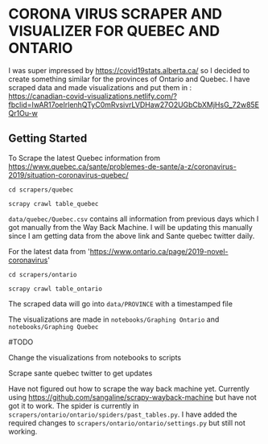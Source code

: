 # CORONA VIRUS SCRAPER AND VISUALIZER FOR QUEBEC AND ONTARIO

I was super impressed by https://covid19stats.alberta.ca/ so I decided to create something similar for the provinces of Ontario and Quebec. I have scraped data and made visualizations and put them in :  
https://canadian-covid-visualizations.netlify.com/?fbclid=IwAR17oeIrlenhQTyC0mRvsivrLVDHaw27O2UGbCbXMjHsG_72w85EQr1Ou-w

## Getting Started 

To Scrape the latest Quebec information from https://www.quebec.ca/sante/problemes-de-sante/a-z/coronavirus-2019/situation-coronavirus-quebec/

`cd scrapers/quebec`

`scrapy crawl table_quebec`

`data/quebec/Quebec.csv` contains all information from previous days which I got manually from the Way Back Machine. I will be updating this manually since I am getting data from the above link and Sante quebec twitter daily. 


For the latest data from 'https://www.ontario.ca/page/2019-novel-coronavirus'

`cd scrapers/ontario`

`scrapy crawl table_ontario`

The scraped data will go into `data/PROVINCE` with a timestamped file




The visualizations are made in `notebooks/Graphing Ontario` and `notebooks/Graphing Quebec`

#TODO

Change the visualizations from notebooks to scripts

Scrape sante quebec twitter to get updates 

Have not figured out how to scrape the way back machine yet. Currently using https://github.com/sangaline/scrapy-wayback-machine but have not got it to work. The spider is currently in `scrapers/ontario/ontario/spiders/past_tables.py`. I have added the required changes to `scrapers/ontario/ontario/settings.py` but still not working. 


